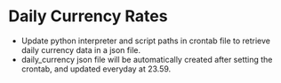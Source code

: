 # Daily Currency Rates

- Update python interpreter and script paths in crontab file to retrieve daily currency data in a json file. 
- daily_currency json file will be automatically created after setting the crontab, and updated everyday at 23.59.
